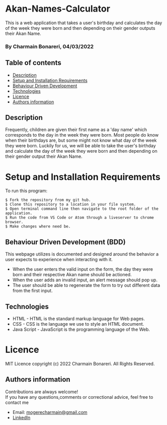 # Akan-Names-Calculator

This is a web application that takes a user's birthday and calculates the day of the week they were born and then depending on their gender outputs their Akan Name. 

### By Charmain Bonareri, 04/03/2022


## Table of contents
* [Description](#description)
* [Setup and Installation Requirements](#setup)
* [Behaviour Driven Development](#BDD)
* [Technologies](#technologies)
* [Licence](#licence)
* [Authors information](#contact)

## Description
Frequently, children are given their first name as a 'day name' which corresponds to the day in the week they were born.
Most people do know when their birthdays are, but some might not know what day of the week they were born. Luckily for us, we will be able to take the user's birthday and calculate the day of the week they were born and then depending on their gender output their Akan Name.


# Setup and Installation Requirements
To run this program:

```
$ Fork the repository from my git hub.
$ Clone this repository to a location in your file system.
$ Open terminal command line then navigate to the root folder of the application.
$ Run the code from VS Code or Atom through a liveserver to chrome browser.
$ Make changes where need be.
```
## Behaviour Driven Development (BDD)
This webpage utilizes is documented and designed around the behavior a user expects to experience when interacting with it.

- When the user enters the valid input on the form, the day they were born and their respective Akan name should be actioned.
- When the user adds an invalid input, an alert message should pop up.
- The user should be able to regenerate the form to try out different data from the first input.

## Technologies
* HTML - HTML is the standard markup language for Web pages.
* CSS - CSS is the language we use to style an HTML document.
* Java Script - JavaScript is the programming language of the Web.

# Licence
MIT Licence 
copyright (c) 2022 Charmain Bonareri. All Rights Reserved.


## Authors information
Contributions are always welcome!  
If you have any questions,comments or correctional advice, feel free to contact me
* Email: mogerecharmain@gmail.com
* [LinkedIn](https://www.linkedin.com/in/charmain-bonareri-71a209126/)